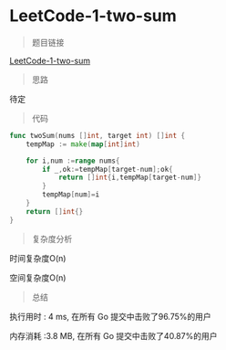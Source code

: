 # LeetCode-1-two-sum

> 题目链接

[LeetCode-1-two-sum](https://leetcode-cn.com/problems/two-sum/?utm_source=LCUS&utm_medium=ip_redirect_q_uns&utm_campaign=transfer2china)

> 思路

待定

> 代码

```go
func twoSum(nums []int, target int) []int {
    tempMap := make(map[int]int)

    for i,num :=range nums{
        if _,ok:=tempMap[target-num];ok{
            return []int{i,tempMap[target-num]}
        }
        tempMap[num]=i
    }
    return []int{}
}
```

> 复杂度分析

时间复杂度O(n)

空间复杂度O(n)
> 总结

执行用时 : 4 ms, 在所有 Go 提交中击败了96.75%的用户

内存消耗 :3.8 MB, 在所有 Go 提交中击败了40.87%的用户


